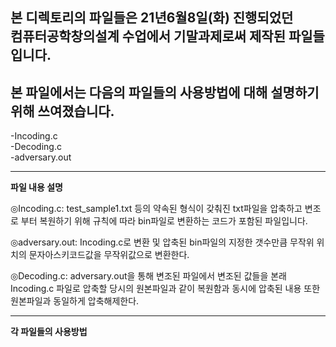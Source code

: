 본 디렉토리의 파일들은 21년6월8일(화) 진행되었던  
컴퓨터공학창의설계 수업에서 기말과제로써 제작된 파일들입니다.
------
본 파일에서는 다음의 파일들의 사용방법에 대해 설명하기 위해 쓰여졌습니다.
----
-Incoding.c     
-Decoding.c     
-adversary.out     
* * *
**파일 내용 설명**     
    
◎Incoding.c: test_sample1.txt 등의 약속된 형식이 갖춰진 txt파일을 압축하고 변조로 부터 복원하기 위해 규칙에 따라 bin파일로 변환하는 코드가 포함된 파일입니다.    

◎adversary.out: Incoding.c로 변환 및 압축된 bin파일의 지정한 갯수만큼 무작위 위치의 문자아스키코드값을 무작위값으로 변환한다.    

◎Decoding.c: adversary.out을 통해 변조된 파일에서 변조된 값들을 본래 Incoding.c 파일로 압축할 당시의 원본파일과 같이 복원함과 동시에 압축된 내용 또한 원본파일과 동일하게 압축해제한다.    
* * *
**각 파일들의 사용방법**
